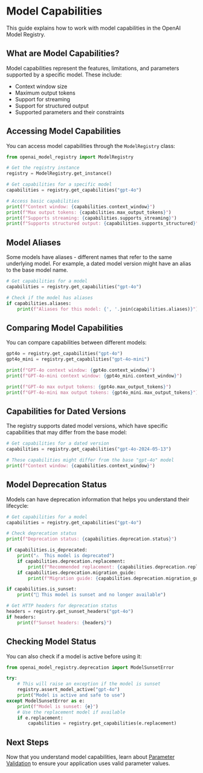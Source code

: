 # Model Capabilities

This guide explains how to work with model capabilities in the OpenAI Model Registry.

## What are Model Capabilities?

Model capabilities represent the features, limitations, and parameters supported by a specific model. These include:

- Context window size
- Maximum output tokens
- Support for streaming
- Support for structured output
- Supported parameters and their constraints

## Accessing Model Capabilities

You can access model capabilities through the `ModelRegistry` class:

```python
from openai_model_registry import ModelRegistry

# Get the registry instance
registry = ModelRegistry.get_instance()

# Get capabilities for a specific model
capabilities = registry.get_capabilities("gpt-4o")

# Access basic capabilities
print(f"Context window: {capabilities.context_window}")
print(f"Max output tokens: {capabilities.max_output_tokens}")
print(f"Supports streaming: {capabilities.supports_streaming}")
print(f"Supports structured output: {capabilities.supports_structured}")
```

## Model Aliases

Some models have aliases - different names that refer to the same underlying model. For example, a dated model version might have an alias to the base model name.

```python
# Get capabilities for a model
capabilities = registry.get_capabilities("gpt-4o")

# Check if the model has aliases
if capabilities.aliases:
    print(f"Aliases for this model: {', '.join(capabilities.aliases)}")
```

## Comparing Model Capabilities

You can compare capabilities between different models:

```python
gpt4o = registry.get_capabilities("gpt-4o")
gpt4o_mini = registry.get_capabilities("gpt-4o-mini")

print(f"GPT-4o context window: {gpt4o.context_window}")
print(f"GPT-4o-mini context window: {gpt4o_mini.context_window}")

print(f"GPT-4o max output tokens: {gpt4o.max_output_tokens}")
print(f"GPT-4o-mini max output tokens: {gpt4o_mini.max_output_tokens}")
```

## Capabilities for Dated Versions

The registry supports dated model versions, which have specific capabilities that may differ from the base model:

```python
# Get capabilities for a dated version
capabilities = registry.get_capabilities("gpt-4o-2024-05-13")

# These capabilities might differ from the base "gpt-4o" model
print(f"Context window: {capabilities.context_window}")
```

## Model Deprecation Status

Models can have deprecation information that helps you understand their lifecycle:

```python
# Get capabilities for a model
capabilities = registry.get_capabilities("gpt-4o")

# Check deprecation status
print(f"Deprecation status: {capabilities.deprecation.status}")

if capabilities.is_deprecated:
    print("⚠️  This model is deprecated")
    if capabilities.deprecation.replacement:
        print(f"Recommended replacement: {capabilities.deprecation.replacement}")
    if capabilities.deprecation.migration_guide:
        print(f"Migration guide: {capabilities.deprecation.migration_guide}")

if capabilities.is_sunset:
    print("🚫 This model is sunset and no longer available")

# Get HTTP headers for deprecation status
headers = registry.get_sunset_headers("gpt-4o")
if headers:
    print(f"Sunset headers: {headers}")
```

## Checking Model Status

You can also check if a model is active before using it:

```python
from openai_model_registry.deprecation import ModelSunsetError

try:
    # This will raise an exception if the model is sunset
    registry.assert_model_active("gpt-4o")
    print("Model is active and safe to use")
except ModelSunsetError as e:
    print(f"Model is sunset: {e}")
    # Use the replacement model if available
    if e.replacement:
        capabilities = registry.get_capabilities(e.replacement)
```

## Next Steps

Now that you understand model capabilities, learn about [Parameter Validation](parameter-validation.md) to ensure your application uses valid parameter values.
